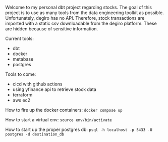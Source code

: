 Welcome to my personal dbt project regarding stocks. The goal of this project is to use as many tools from the data engineering toolkit as possible. Unfortunately, degiro has no API. Therefore, stock transactions are imported with a static csv downloadable from the degiro platform. These are hidden because of sensitive information. 

Current tools:
- dbt
- docker
- metabase
- postgres

Tools to come:
- cicd with github actions
- using yfinance api to retrieve stock data
- terraform
- aws ec2

How to fire up the docker containers: `docker compose up`

How to start a virtual env: `source env/bin/activate`

How to start up the proper postgres db: `psql -h localhost -p 5433 -U postgres -d destination_db`